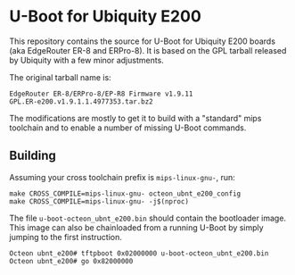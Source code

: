 # U-Boot for Ubiquity E200
This repository contains the source for U-Boot for Ubiquity E200 boards (aka
EdgeRouter ER-8 and ERPro-8). It is based on the GPL tarball released by
Ubiquity with a few minor adjustments.

The original tarball name is:

    EdgeRouter ER-8/ERPro-8/EP-R8 Firmware v1.9.11
    GPL.ER-e200.v1.9.1.1.4977353.tar.bz2

The modifications are mostly to get it to build with a "standard" mips toolchain
and to enable a number of missing U-Boot commands.

## Building
Assuming your cross toolchain prefix is `mips-linux-gnu-`, run:

    make CROSS_COMPILE=mips-linux-gnu- octeon_ubnt_e200_config
    make CROSS_COMPILE=mips-linux-gnu- -j$(nproc)

The file `u-boot-octeon_ubnt_e200.bin` should contain the bootloader image. This
image can also be chainloaded from a running U-Boot by simply jumping to the
first instruction.

    Octeon ubnt_e200# tftpboot 0x02000000 u-boot-octeon_ubnt_e200.bin
    Octeon ubnt_e200# go 0x82000000
